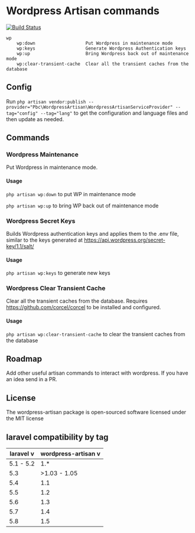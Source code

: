 # Wordpress Artisan commands

[![Build Status](https://travis-ci.org/paulbunyannet/wordpress-artisan.svg?branch=master)](https://travis-ci.org/paulbunyannet/wordpress-artisan)

    wp
        wp:down                   Put Wordpress in maintenance mode
        wp:keys                   Generate Wordpress Authentication keys
        wp:up                     Bring Wordpress back out of maintenance mode
        wp:clear-transient-cache  Clear all the transient caches from the database

## Config

Run `php artisan vendor:publish --provider="Pbc\WordpressArtisan\WordpressArtisanServiceProvider" --tag="config" --tag="lang"` to get the configuration and language files and then update as needed.

## Commands

### Wordpress Maintenance

Put Wordpress in maintenance mode.

#### Usage

`php artisan wp:down` to put WP in maintenance mode

`php artisan wp:up` to bring WP back out of maintenance mode

### Wordpress Secret Keys

Builds Wordpress authentication keys and applies them to the .env file, similar to the keys generated at https://api.wordpress.org/secret-key/1.1/salt/

#### Usage

`php artisan wp:keys` to generate new keys

### Wordpress Clear Transient Cache

Clear all the transient caches from the database. Requires https://github.com/corcel/corcel to be installed and configured.

#### Usage

`php artisan wp:clear-transient-cache` to clear the transient caches from the database

## Roadmap

Add other useful artisan commands to interact with wordpress. If you have an idea send in a PR.

## License

The wordpress-artisan package is open-sourced software licensed under the MIT license

## laravel compatibility by tag

| laravel v | wordpress-artisan v |
|-----------|---------------------|
| 5.1 - 5.2 | 1.*                 |
| 5.3       | >1.03 - 1.05        |
| 5.4       | 1.1                 |
| 5.5       | 1.2                 |
| 5.6       | 1.3                 |
| 5.7       | 1.4                 |
| 5.8       | 1.5                 |
